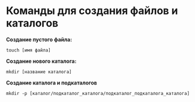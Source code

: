 # Команды для создания файлов и каталогов

**Создание пустого файла:** 

    touch [имя файла]

**Создание нового каталога:** 

    mkdir [название каталога]

**Создание каталога и подкаталогов**

    mkdir -p [каталог/подкаталог_каталога/подкаталог_подкаталога_каталога]
